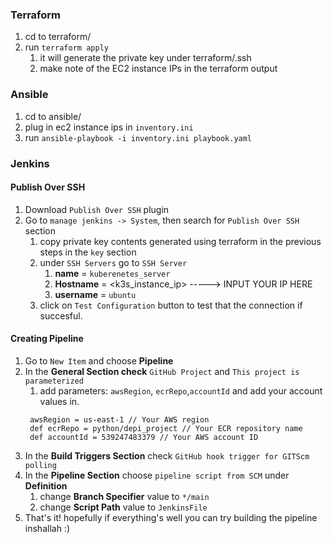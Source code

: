 ### Terraform
1. cd to terraform/
2. run `terraform apply`
   1. it will generate the private key under terraform/.ssh
   2. make note of the EC2 instance IPs in the terraform output



### Ansible
1. cd to ansible/
2. plug in ec2 instance ips in `inventory.ini`
3. run `ansible-playbook -i inventory.ini playbook.yaml` 

### Jenkins
#### Publish Over SSH
1. Download `Publish Over SSH` plugin
2. Go to `manage jenkins -> System`, then search for `Publish Over SSH` section
   1. copy private key contents generated using terraform in the previous steps in the `key` section
   2. under `SSH Servers` go to `SSH Server`
      1. **name** = `kuberenetes_server`
      2. **Hostname** = <k3s_instance_ip> -----> INPUT YOUR IP HERE 
      3. **username** = `ubuntu`
   3. click on `Test Configuration` button to test that the connection if succesful.

#### Creating Pipeline
1. Go to `New Item` and choose **Pipeline**
2. In the **General Section check** `GitHub Project` and `This project is parameterized`
   1. add parameters: `awsRegion`, `ecrRepo`,`accountId` and add your account values in.
   ```
    awsRegion = us-east-1 // Your AWS region
    def ecrRepo = python/depi_project // Your ECR repository name
    def accountId = 539247483379 // Your AWS account ID
   ```
3. In the **Build Triggers Section** check `GitHub hook trigger for GITScm polling` 
4. In the **Pipeline Section** choose `pipeline script from SCM` under **Definition**
   1. change **Branch Specifier** value to `*/main`
   2. change **Script Path** value to `JenkinsFile`
5. That's it! hopefully if everything's well you can try building the pipeline inshallah :)